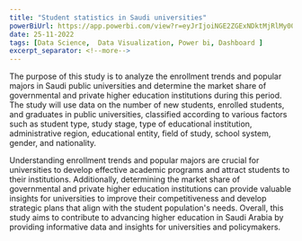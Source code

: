 ```yaml
---
title: "Student statistics in Saudi universities"
powerBiUrl: https://app.powerbi.com/view?r=eyJrIjoiNGE2ZGExNDktMjRlMy00Y2ExLTk2ZjItODA0OTM3YjBhNzMwIiwidCI6IjZiY2E4MzUxLTAxZDMtNDI1Mi04NWVhLWJkYThmOGQyMzViZCIsImMiOjl9
date: 25-11-2022
tags: [Data Science,  Data Visualization, Power bi, Dashboard ]
excerpt_separator: <!--more-->
---
```

The purpose of this study is to analyze the enrollment trends and popular majors in Saudi public universities and determine the market share of governmental and private higher education institutions during this period. The study will use data on the number of new students, enrolled students, and graduates in public universities, classified according to various factors such as student type, study stage, type of educational institution, administrative region, educational entity, field of study, school system, gender, and nationality.

Understanding enrollment trends and popular majors are crucial for universities to develop effective academic programs and attract students to their institutions. Additionally, determining the market share of governmental and private higher education institutions can provide valuable insights for universities to improve their competitiveness and develop strategic plans that align with the student population's needs. Overall, this study aims to contribute to advancing higher education in Saudi Arabia by providing informative data and insights for universities and policymakers.
<!--more-->
